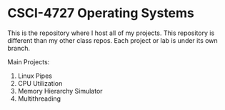 # CSCI-4727 Operating Systems
This is the repository where I host all of my projects.
This repository is different than my other class repos. 
Each project or lab is under its own branch. 

Main Projects:
1. Linux Pipes 
2. CPU Utilization
3. Memory Hierarchy Simulator
4. Multithreading
